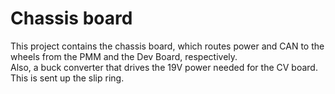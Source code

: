 # Chassis board

This project contains the chassis board, which routes power and CAN to the wheels from the PMM and the Dev Board, respectively.  
Also, a buck converter that drives the 19V power needed for the CV board. This is sent up the slip ring.
